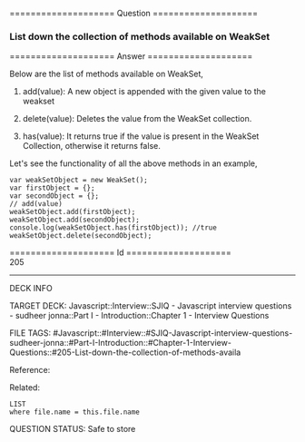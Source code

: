 ==================== Question ====================  

### List down the collection of methods available on WeakSet  

==================== Answer ====================  

Below are the list of methods available on WeakSet,

1. add(value): A new object is appended with the given value to the weakset

2. delete(value): Deletes the value from the WeakSet collection.

3. has(value): It returns true if the value is present in the WeakSet Collection, otherwise it returns false.

Let's see the functionality of all the above methods in an example,

<!-- codeblock-start -->
<pre><code class="hljs language-javascript"><span class="hljs-keyword">var</span> weakSetObject = <span class="hljs-keyword">new</span> <span class="hljs-title class_">WeakSet</span>();
<span class="hljs-keyword">var</span> firstObject = {};
<span class="hljs-keyword">var</span> secondObject = {};
<span class="hljs-comment">// add(value)</span>
weakSetObject.<span class="hljs-title function_">add</span>(firstObject);
weakSetObject.<span class="hljs-title function_">add</span>(secondObject);
<span class="hljs-variable language_">console</span>.<span class="hljs-title function_">log</span>(weakSetObject.<span class="hljs-title function_">has</span>(firstObject)); <span class="hljs-comment">//true</span>
weakSetObject.<span class="hljs-title function_">delete</span>(secondObject);
</code></pre>
<!-- codeblock-end -->

==================== Id ====================  
205

---

DECK INFO

TARGET DECK: Javascript::Interview::SJIQ - Javascript interview questions - sudheer jonna::Part I - Introduction::Chapter 1 - Interview Questions

FILE TAGS: #Javascript::#Interview::#SJIQ-Javascript-interview-questions-sudheer-jonna::#Part-I-Introduction::#Chapter-1-Interview-Questions::#205-List-down-the-collection-of-methods-availa

Reference:

Related:

```dataview
LIST
where file.name = this.file.name
```

QUESTION STATUS: Safe to store
